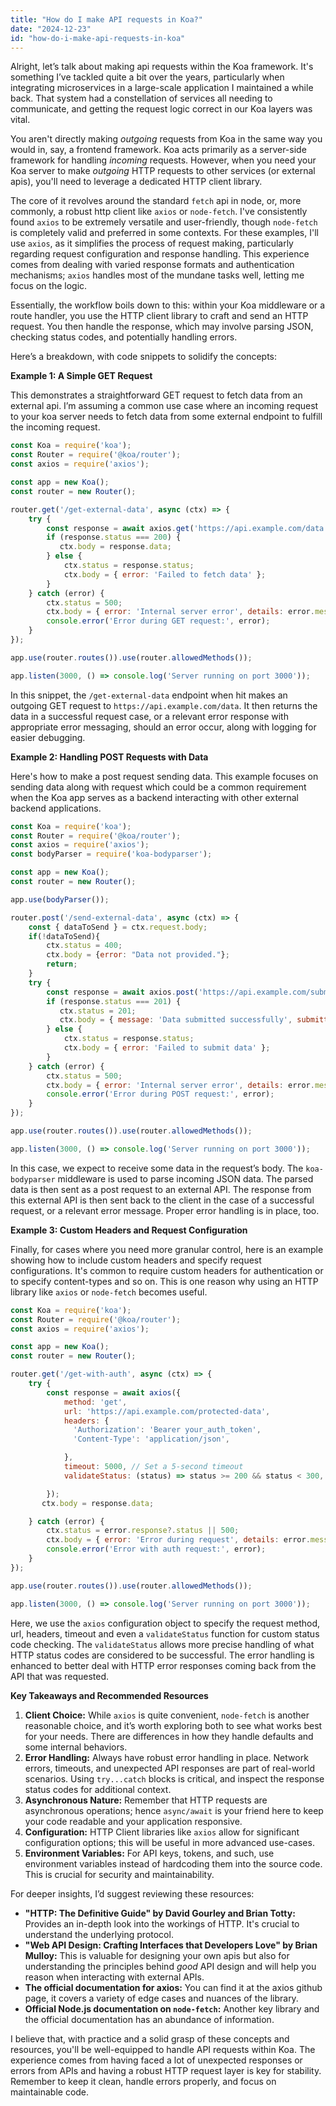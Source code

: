 ```yaml
---
title: "How do I make API requests in Koa?"
date: "2024-12-23"
id: "how-do-i-make-api-requests-in-koa"
---
```


Alright, let’s talk about making api requests within the Koa framework. It's something I’ve tackled quite a bit over the years, particularly when integrating microservices in a large-scale application I maintained a while back. That system had a constellation of services all needing to communicate, and getting the request logic correct in our Koa layers was vital.

You aren't directly making *outgoing* requests from Koa in the same way you would in, say, a frontend framework. Koa acts primarily as a server-side framework for handling *incoming* requests. However, when you need your Koa server to make *outgoing* HTTP requests to other services (or external apis), you'll need to leverage a dedicated HTTP client library.

The core of it revolves around the standard `fetch` api in node, or, more commonly, a robust http client like `axios` or `node-fetch`. I've consistently found `axios` to be extremely versatile and user-friendly, though `node-fetch` is completely valid and preferred in some contexts. For these examples, I'll use `axios`, as it simplifies the process of request making, particularly regarding request configuration and response handling. This experience comes from dealing with varied response formats and authentication mechanisms; `axios` handles most of the mundane tasks well, letting me focus on the logic.

Essentially, the workflow boils down to this: within your Koa middleware or a route handler, you use the HTTP client library to craft and send an HTTP request. You then handle the response, which may involve parsing JSON, checking status codes, and potentially handling errors.

Here’s a breakdown, with code snippets to solidify the concepts:

**Example 1: A Simple GET Request**

This demonstrates a straightforward GET request to fetch data from an external api. I’m assuming a common use case where an incoming request to your koa server needs to fetch data from some external endpoint to fulfill the incoming request.

```javascript
const Koa = require('koa');
const Router = require('@koa/router');
const axios = require('axios');

const app = new Koa();
const router = new Router();

router.get('/get-external-data', async (ctx) => {
    try {
        const response = await axios.get('https://api.example.com/data');
        if (response.status === 200) {
           ctx.body = response.data;
        } else {
            ctx.status = response.status;
            ctx.body = { error: 'Failed to fetch data' };
        }
    } catch (error) {
        ctx.status = 500;
        ctx.body = { error: 'Internal server error', details: error.message };
        console.error('Error during GET request:', error);
    }
});

app.use(router.routes()).use(router.allowedMethods());

app.listen(3000, () => console.log('Server running on port 3000'));

```
In this snippet, the `/get-external-data` endpoint when hit makes an outgoing GET request to `https://api.example.com/data`. It then returns the data in a successful request case, or a relevant error response with appropriate error messaging, should an error occur, along with logging for easier debugging.

**Example 2: Handling POST Requests with Data**

Here's how to make a post request sending data. This example focuses on sending data along with request which could be a common requirement when the Koa app serves as a backend interacting with other external backend applications.

```javascript
const Koa = require('koa');
const Router = require('@koa/router');
const axios = require('axios');
const bodyParser = require('koa-bodyparser');

const app = new Koa();
const router = new Router();

app.use(bodyParser());

router.post('/send-external-data', async (ctx) => {
    const { dataToSend } = ctx.request.body;
    if(!dataToSend){
        ctx.status = 400;
        ctx.body = {error: "Data not provided."};
        return;
    }
    try {
        const response = await axios.post('https://api.example.com/submit', dataToSend);
        if (response.status === 201) {
           ctx.status = 201;
           ctx.body = { message: 'Data submitted successfully', submittedData: response.data };
        } else {
            ctx.status = response.status;
            ctx.body = { error: 'Failed to submit data' };
        }
    } catch (error) {
        ctx.status = 500;
        ctx.body = { error: 'Internal server error', details: error.message };
        console.error('Error during POST request:', error);
    }
});

app.use(router.routes()).use(router.allowedMethods());

app.listen(3000, () => console.log('Server running on port 3000'));

```

In this case, we expect to receive some data in the request’s body. The `koa-bodyparser` middleware is used to parse incoming JSON data. The parsed data is then sent as a post request to an external API. The response from this external API is then sent back to the client in the case of a successful request, or a relevant error message. Proper error handling is in place, too.

**Example 3: Custom Headers and Request Configuration**

Finally, for cases where you need more granular control, here is an example showing how to include custom headers and specify request configurations. It's common to require custom headers for authentication or to specify content-types and so on. This is one reason why using an HTTP library like `axios` or `node-fetch` becomes useful.

```javascript
const Koa = require('koa');
const Router = require('@koa/router');
const axios = require('axios');

const app = new Koa();
const router = new Router();

router.get('/get-with-auth', async (ctx) => {
    try {
        const response = await axios({
            method: 'get',
            url: 'https://api.example.com/protected-data',
            headers: {
              'Authorization': 'Bearer your_auth_token',
              'Content-Type': 'application/json',

            },
            timeout: 5000, // Set a 5-second timeout
            validateStatus: (status) => status >= 200 && status < 300, // custom status code handling

        });
       ctx.body = response.data;

    } catch (error) {
        ctx.status = error.response?.status || 500;
        ctx.body = { error: 'Error during request', details: error.message, status : error.response?.status || 500  };
        console.error('Error with auth request:', error);
    }
});

app.use(router.routes()).use(router.allowedMethods());

app.listen(3000, () => console.log('Server running on port 3000'));
```
Here, we use the `axios` configuration object to specify the request method, url, headers, timeout and even a `validateStatus` function for custom status code checking. The `validateStatus` allows more precise handling of what HTTP status codes are considered to be successful. The error handling is enhanced to better deal with HTTP error responses coming back from the API that was requested.

**Key Takeaways and Recommended Resources**

1.  **Client Choice:**  While `axios` is quite convenient, `node-fetch` is another reasonable choice, and it’s worth exploring both to see what works best for your needs. There are differences in how they handle defaults and some internal behaviors.
2.  **Error Handling:** Always have robust error handling in place. Network errors, timeouts, and unexpected API responses are part of real-world scenarios. Using `try...catch` blocks is critical, and inspect the response status codes for additional context.
3.  **Asynchronous Nature:**  Remember that HTTP requests are asynchronous operations; hence `async/await` is your friend here to keep your code readable and your application responsive.
4.  **Configuration:** HTTP Client libraries like `axios` allow for significant configuration options; this will be useful in more advanced use-cases.
5.  **Environment Variables:** For API keys, tokens, and such, use environment variables instead of hardcoding them into the source code. This is crucial for security and maintainability.

For deeper insights, I’d suggest reviewing these resources:

*   **"HTTP: The Definitive Guide" by David Gourley and Brian Totty:** Provides an in-depth look into the workings of HTTP. It's crucial to understand the underlying protocol.
*   **"Web API Design: Crafting Interfaces that Developers Love" by Brian Mulloy:** This is valuable for designing your own apis but also for understanding the principles behind *good* API design and will help you reason when interacting with external APIs.
*   **The official documentation for axios:** You can find it at the axios github page, it covers a variety of edge cases and nuances of the library.
* **Official Node.js documentation on `node-fetch`:** Another key library and the official documentation has an abundance of information.

I believe that, with practice and a solid grasp of these concepts and resources, you'll be well-equipped to handle API requests within Koa. The experience comes from having faced a lot of unexpected responses or errors from APIs and having a robust HTTP request layer is key for stability. Remember to keep it clean, handle errors properly, and focus on maintainable code.
